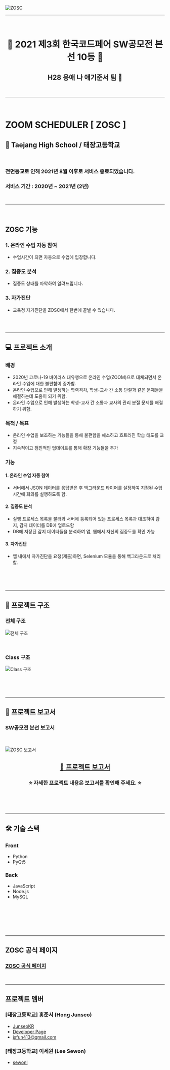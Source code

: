 ![ZOSC](https://user-images.githubusercontent.com/70479192/150922564-46bbba37-f467-429f-8a58-ad6de3abd3f3.png)

- - -

<br/>

<h1><b><div align="center">
  🎉 2021 제3회 한국코드페어 SW공모전 본선 10등 🎉
</div></b></h1>
  
<h2><b><div align="center">
  H28 응애 나 애기준서 팀 👶
</div></b></h2>

<br/>

- - -

<br/>

# ZOOM SCHEDULER [ ZOSC ]

## 🏫 Taejang High School / 태장고등학교

<br/>

### 전면등교로 인해 2021년 8월 이후로 서비스 종료되었습니다.
### 서비스 기간 : 2020년 ~ 2021년 (2년)

<br/>

- - -

<br/>

## ZOSC 기능

### 1. 온라인 수업 자동 참여

- 수업시간이 되면 자동으로 수업에 입장합니다.

### 2. 집중도 분석

- 집중도 상태를 파악하여 알려드립니다.

### 3. 자가진단

- 교육청 자가진단을 ZOSC에서 한번에 끝낼 수 있습니다.


<br/>

<br/>

- - -

## 💻 프로젝트 소개

### 배경

- 2020년 코로나-19 바이러스 대유행으로 온라인 수업(ZOOM)으로 대체되면서 온라인 수업에 대한 불편함이 증가함.
- 온라인 수업으로 인해 발생하는 학력격차, 학생-교사 간 소통 단절과 같은 문제들을 해결하는데 도움이 되기 위함.
- 온라인 수업으로 인해 발생하는 학생-교사 간 소통과 교사의 관리 분절 문제를 해결하기 위함.

### 목적 / 목표

- 온라인 수업을 보조하는 기능들을 통해 불편함을 해소하고 흐트러진 학습 태도를 교정
- 지속적이고 점진적인 업데이트를 통해 확장 기능들을 추가

### 기능

#### 1. 온라인 수업 자동 참여
  - 서버에서 JSON 데이터를 응답받은 후 백그라운드 타이머를 설정하여 지정된 수업시간에 회의를 실행하도록 함.

#### 2. 집중도 분석
  - 실행 프로세스 목록을 불러와 서버에 등록되어 있는 프로세스 목록과 대조하여 감지, 감지 데이터를 DB에 업로드함
  - DB에 저장된 감지 데이터들을 분석하여 앱, 웹에서 자신의 집중도를 확인 가능

#### 3. 자가진단
  - 앱 내에서 자가진단을 요청(제출)하면, Selenium 모듈을 통해 백그라운드로 처리함.

<br/>
<br/>
<br/>

- - -

## 🔗 프로젝트 구조

### 전체 구조

![전체 구조](https://user-images.githubusercontent.com/70479192/167988020-990e3824-e24e-4ea1-a441-7085c9dd4ff8.jpg)

<br/>

### Class 구조

![Class 구조](https://user-images.githubusercontent.com/70479192/167988129-73069ab7-bed6-4c2e-975b-fe143682f646.jpg)


<br/>
<br/>
<br/>

- - -

## 📄 프로젝트 보고서
### SW공모전 본선 보고서

<br/>

![ZOSC 보고서](https://user-images.githubusercontent.com/70479192/167986241-44a9a238-367f-4c8b-bfb9-e9a7e4234002.jpg)

<h2><a href='https://drive.google.com/file/d/1-c5rdFHXZJQZJyS0UNvzL1iMwIsELFLL/view?usp=sharing' target='_blank'><div align="center">
  📄 프로젝트 보고서
</div></a></h2>

<h3><b><div align="center">
  ⭐ 자세한 프로젝트 내용은 보고서를 확인해 주세요. ⭐
</div></b></h3>

<br/>
<br/>
<br/>

- - -

## 🛠 기술 스택

### Front
- Python
- PyQt5

### Back
- JavaScript
- Node.js
- MySQL

<br/>
<br/>
<br/>
<br/>
<br/>

- - -

## ZOSC 공식 페이지

### [ZOSC 공식 페이지](https://nurous.com "Developer Page")

<br/>

- - -

## 프로젝트 멤버
### [태장고등학교] 홍준서 (Hong Junseo)
- [JunseoKR](https://github.com/JunseoKR)
- [Developer Page](http://nwjun.com)
- jsfun413@gmail.com

### [태장고등학교] 이세원 (Lee Sewon)
- [sewonl](https://github.com/sewonl)
